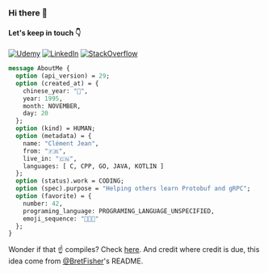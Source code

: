 ### Hi there 👋

#### Let's keep in touch 👇

[![Udemy][1]][2] [![LinkedIn][3]][4] [![StackOverflow][5]][6]

[1]:  https://img.shields.io/badge/Udemy-A100FF?style=for-the-badge&logo=Udemy&logoColor=white
[2]:  https://www.udemy.com/user/jean-clement/ "My Udemy Profile"
[3]:  https://img.shields.io/badge/LinkedIn-0077B5?style=for-the-badge&logo=linkedin&logoColor=white
[4]:  https://www.linkedin.com/in/clement-jean "My LinkedIn Profile"
[5]:  https://img.shields.io/badge/Stack_Overflow-FE7A16?style=for-the-badge&logo=stack-overflow&logoColor=white
[6]:  https://stackoverflow.com/users/11269045/cl%c3%a9ment-jean "My StackOverflow Profile"

```proto
message AboutMe {
  option (api_version) = 29;
  option (created_at) = {
    chinese_year: "🐷",
    year: 1995,
    month: NOVEMBER,
    day: 20
  };
  option (kind) = HUMAN;
  option (metadata) = {
    name: "Clément Jean",
    from: "🇫🇷",
    live_in: "🇨🇳",
    languages: [ C, CPP, GO, JAVA, KOTLIN ]
  };
  option (status).work = CODING;
  option (spec).purpose = "Helping others learn Protobuf and gRPC";
  option (favorite) = {
    number: 42,
    programing_language: PROGRAMING_LANGUAGE_UNSPECIFIED,
    emoji_sequence: "🙈🙉🙊"
  };
}
```

Wonder if that ☝️ compiles? Check [here](https://github.com/Clement-Jean/Clement-Jean/blob/main/proto). And credit where credit is due, this idea come from [@BretFisher](https://github.com/BretFisher)'s README.
